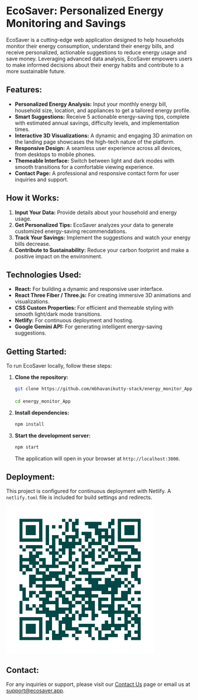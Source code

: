 # EcoSaver: Personalized Energy Monitoring and Savings

EcoSaver is a cutting-edge web application designed to help households monitor their energy consumption, understand their energy bills, and receive personalized, actionable suggestions to reduce energy usage and save money. Leveraging advanced data analysis, EcoSaver empowers users to make informed decisions about their energy habits and contribute to a more sustainable future.

## Features:

*   **Personalized Energy Analysis:** Input your monthly energy bill, household size, location, and appliances to get a tailored energy profile.
*   **Smart Suggestions:** Receive 5 actionable energy-saving tips, complete with estimated annual savings, difficulty levels, and implementation times.
*   **Interactive 3D Visualizations:** A dynamic and engaging 3D animation on the landing page showcases the high-tech nature of the platform.
*   **Responsive Design:** A seamless user experience across all devices, from desktops to mobile phones.
*   **Themeable Interface:** Switch between light and dark modes with smooth transitions for a comfortable viewing experience.
*   **Contact Page:** A professional and responsive contact form for user inquiries and support.

## How it Works:

1.  **Input Your Data:** Provide details about your household and energy usage.
2.  **Get Personalized Tips:** EcoSaver analyzes your data to generate customized energy-saving recommendations.
3.  **Track Your Savings:** Implement the suggestions and watch your energy bills decrease.
4.  **Contribute to Sustainability:** Reduce your carbon footprint and make a positive impact on the environment.

## Technologies Used:

*   **React:** For building a dynamic and responsive user interface.
*   **React Three Fiber / Three.js:** For creating immersive 3D animations and visualizations.
*   **CSS Custom Properties:** For efficient and themeable styling with smooth light/dark mode transitions.
*   **Netlify:** For continuous deployment and hosting.
*   **Google Gemini API:** For generating intelligent energy-saving suggestions.

## Getting Started:

To run EcoSaver locally, follow these steps:

1.  **Clone the repository:**
    ```bash
    git clone https://github.com/mbhavanikutty-stack/energy_monitor_App.git
    
    cd energy_monitor_App
    ```
2.  **Install dependencies:**
    ```bash
    npm install
    ```
3.  **Start the development server:**
    ```bash
    npm start
    ```
    The application will open in your browser at `http://localhost:3000`.

## Deployment:

This project is configured for continuous deployment with Netlify. A `netlify.toml` file is included for build settings and redirects.

![Deployment QR Code](./public/ecosense.svg "Optional title for the SVG")

## Contact:

For any inquiries or support, please visit our [Contact Us](link-to-contact-page) page or email us at support@ecosaver.app.